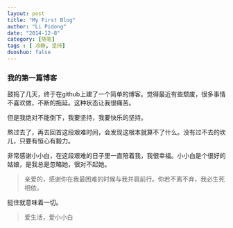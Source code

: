 ```yaml
---
layout: post
title: "My First Blog"
author: "Li Pidong"
date: "2014-12-8"
category: [随笔]
tags : [ 冷静, 坚持]
duoshuo: false
---
```

### 我的第一篇博客

  鼓捣了几天，终于在github上建了一个简单的博客。觉得最近有些颓废，很多事情不喜欢做，不断的拖延。这种状态让我很痛苦。
    
  但是我绝对不能倒下，我要坚持，我要快乐的坚持。
    
  熬过去了，再去回首这段艰难时间，会发现这根本就算不了什么。没有过不去的坎儿，只要有恒心有毅力。
    
  非常感谢小小白，在这段艰难的日子里一直陪着我，我很幸福。小小白是个很好的姑娘，是我总是忽略她，很对不起她。
    
> 亲爱的，感谢你在我最困难的时候与我并肩前行。你若不离不弃，我必生死相依。
   
   挺住就意味着一切。
   
> 爱生活，爱小小白
   


